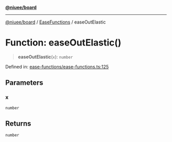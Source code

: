 [**@niuee/board**](../../../README.md)

***

[@niuee/board](../../../globals.md) / [EaseFunctions](../README.md) / easeOutElastic

# Function: easeOutElastic()

> **easeOutElastic**(`x`): `number`

Defined in: [ease-functions/ease-functions.ts:125](https://github.com/niuee/board/blob/a0a1179721d4f4b943b6a9bc156753ac9737e502/src/ease-functions/ease-functions.ts#L125)

## Parameters

### x

`number`

## Returns

`number`
